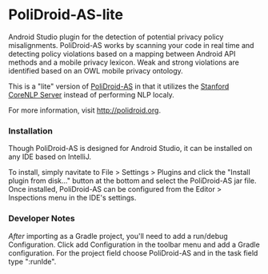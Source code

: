 # PoliDroid-AS-lite
Android Studio plugin for the detection of potential privacy policy misalignments. PoliDroid-AS works by scanning your code in real time and detecting policy violations based on a mapping between Android API methods and a mobile privacy lexicon. Weak and strong violations are identified based on an OWL mobile privacy ontology.

This is a "lite" version of [PoliDroid-AS](https://github.com/rslavin/PoliDroid-AS) in that it utilizes the [Stanford CoreNLP Server](https://stanfordnlp.github.io/CoreNLP/corenlp-server.html) instead of performing NLP localy.

For more information, visit http://polidroid.org.

### Installation
Though PoliDroid-AS is designed for Android Studio, it can be installed on any IDE based on IntelliJ. 

To install, simply navitate to File > Settings > Plugins and click the "Install plugin from disk..." button at the bottom and select the PoliDroid-AS jar file. Once installed, PoliDroid-AS can be configured from the Editor > Inspections menu in the IDE's settings.

### Developer Notes
_After_ importing as a Gradle project, you'll need to add a run/debug Configuration. Click add Configuration in the toolbar menu and add a Gradle configuration. For the project field choose PoliDroid-AS and in the task field type ":runIde". 


